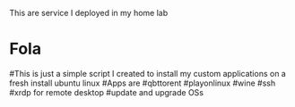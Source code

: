 This are service I deployed in my home lab

# Fola
#This is just a simple script I created to install my custom applications on a fresh install ubuntu linux
#Apps are
#qbttorent
#playonlinux
#wine
#ssh
#xrdp for remote desktop
#update and upgrade OSs
